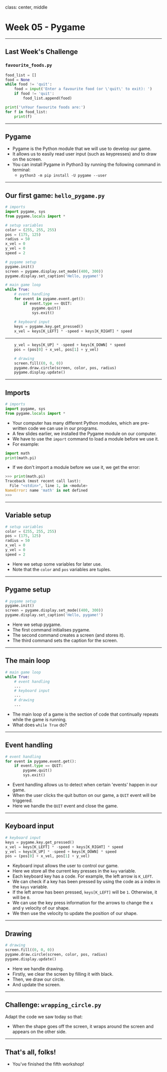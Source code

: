 class: center, middle

# Week 05 - Pygame
---

## Last Week's Challenge
### `favourite_foods.py`
```python
food_list = []
food = None
while food != 'quit':
    food = input('Enter a favourite food (or \'quit\' to exit): ')
    if food != 'quit':
        food_list.append(food)

print('\nYour favourite foods are:')
for f in food_list:
    print(f)
```
---

## Pygame
* Pygame is the Python module that we will use to develop our game.
* It allows us to easily read user input (such as keypresses) and to draw on the screen.
* You can install Pygame in Python3 by running the following command in terminal: 
    - `python3 -m pip install -U pygame --user`
---

## Our first game: `hello_pygame.py`
```python
# imports
import pygame, sys
from pygame.locals import *

# setup variables
color = (255, 255, 255)
pos = (175, 125)
radius = 50
x_vel = 0
y_vel = 0
speed = 2

# pygame setup
pygame.init()
screen = pygame.display.set_mode((400, 300))
pygame.display.set_caption('Hello, pygame!')

# main game loop
while True:
    # event handling
    for event in pygame.event.get():
        if event.type == QUIT:
            pygame.quit()
            sys.exit()
        
    # keyboard input
    keys = pygame.key.get_pressed()
    x_vel = keys[K_LEFT] * -speed + keys[K_RIGHT] * speed
```
---
```python
    y_vel = keys[K_UP] * -speed + keys[K_DOWN] * speed
    pos = (pos[0] + x_vel, pos[1] + y_vel)

    # drawing
    screen.fill((0, 0, 0))
    pygame.draw.circle(screen, color, pos, radius)
    pygame.display.update()
```
---

## Imports
```python 
# imports
import pygame, sys
from pygame.locals import *
```

* Your computer has many different Python modules, which are pre-written code we can use in our programs.
* A few slides earlier, we installed the Pygame module on our computer.
* We have to use the `import` command to load a module before we use it.
* For example:

```python
import math
print(math.pi)
```

* If we don't import a module before we use it, we get the error:

```python
>>> print(math.pi)
Traceback (most recent call last):
  File "<stdin>", line 1, in <module>
NameError: name 'math' is not defined
>>> 
```

---

## Variable setup
```python
# setup variables
color = (255, 255, 255)
pos = (175, 125)
radius = 50
x_vel = 0
y_vel = 0
speed = 2
```

* Here we setup some variables for later use.
* Note that the `color` and `pos` variables are tuples.

---

## Pygame setup
```python
# pygame setup
pygame.init()
screen = pygame.display.set_mode((400, 300))
pygame.display.set_caption('Hello, pygame!')
```

* Here we setup pygame.
* The first command initialises pygame.
* The second command creates a screen (and stores it).
* The third command sets the caption for the screen.
---

## The main loop
```python
# main game loop
while True:
    # event handling
    ...
    # keyboard input
    ...
    # drawing
    ...
```

* The main loop of a game is the section of code that continually repeats while the game is running.
* What does `while True` do?

---


## Event handling
```python
# event handling
for event in pygame.event.get():
    if event.type == QUIT:
        pygame.quit()
        sys.exit()
```

* Event handling allows us to detect when certain 'events' happen in our game.
* When the user clicks the quit button on our game, a `QUIT` event will be triggered.
* Here we handle the `QUIT` event and close the game.
---

## Keyboard input
```python
# keyboard input
keys = pygame.key.get_pressed()
x_vel = keys[K_LEFT] * -speed + keys[K_RIGHT] * speed
y_vel = keys[K_UP] * -speed + keys[K_DOWN] * speed
pos = (pos[0] + x_vel, pos[1] + y_vel)
```

* Keyboard input allows the user to control our game.
* Here we store all the current key presses in the `key` variable.
* Each keyboard key has a code. For example, the left arrow is `K_LEFT`.
* We can check if a key has been pressed by using the code as a index in the `keys` variable.
* If the left arrow has been pressed, `keys[K_LEFT]` will be `1`. Otherwise, it will be `0`.
* We can use the key press information for the arrows to change the x and y velocity of our shape.
* We then use the velocity to update the position of our shape.
---

## Drawing
```python
# drawing
screen.fill((0, 0, 0))
pygame.draw.circle(screen, color, pos, radius)
pygame.display.update()
```

* Here we handle drawing.
* Firstly, we clear the screen by filling it with black.
* Then, we draw our circle.
* And update the screen.

---

## Challenge: `wrapping_circle.py`
Adapt the code we saw today so that:
* When the shape goes off the screen, it wraps around the screen and appears on the other side.
---

## That's all, folks!
* You've finished the fifth workshop!